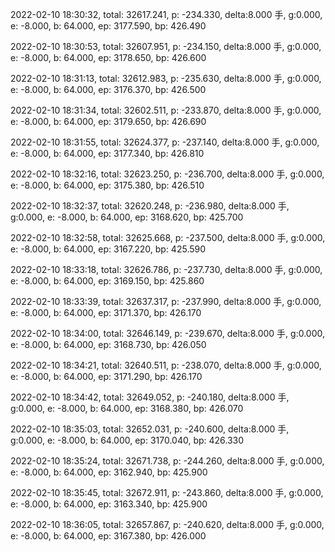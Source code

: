 2022-02-10 18:30:32, total: 32617.241, p: -234.330, delta:8.000 手, g:0.000, e: -8.000, b: 64.000, ep: 3177.590, bp: 426.490

2022-02-10 18:30:53, total: 32607.951, p: -234.150, delta:8.000 手, g:0.000, e: -8.000, b: 64.000, ep: 3178.650, bp: 426.600

2022-02-10 18:31:13, total: 32612.983, p: -235.630, delta:8.000 手, g:0.000, e: -8.000, b: 64.000, ep: 3176.370, bp: 426.500

2022-02-10 18:31:34, total: 32602.511, p: -233.870, delta:8.000 手, g:0.000, e: -8.000, b: 64.000, ep: 3179.650, bp: 426.690

2022-02-10 18:31:55, total: 32624.377, p: -237.140, delta:8.000 手, g:0.000, e: -8.000, b: 64.000, ep: 3177.340, bp: 426.810

2022-02-10 18:32:16, total: 32623.250, p: -236.700, delta:8.000 手, g:0.000, e: -8.000, b: 64.000, ep: 3175.380, bp: 426.510

2022-02-10 18:32:37, total: 32620.248, p: -236.980, delta:8.000 手, g:0.000, e: -8.000, b: 64.000, ep: 3168.620, bp: 425.700

2022-02-10 18:32:58, total: 32625.668, p: -237.500, delta:8.000 手, g:0.000, e: -8.000, b: 64.000, ep: 3167.220, bp: 425.590

2022-02-10 18:33:18, total: 32626.786, p: -237.730, delta:8.000 手, g:0.000, e: -8.000, b: 64.000, ep: 3169.150, bp: 425.860

2022-02-10 18:33:39, total: 32637.317, p: -237.990, delta:8.000 手, g:0.000, e: -8.000, b: 64.000, ep: 3171.370, bp: 426.170

2022-02-10 18:34:00, total: 32646.149, p: -239.670, delta:8.000 手, g:0.000, e: -8.000, b: 64.000, ep: 3168.730, bp: 426.050

2022-02-10 18:34:21, total: 32640.511, p: -238.070, delta:8.000 手, g:0.000, e: -8.000, b: 64.000, ep: 3171.290, bp: 426.170

2022-02-10 18:34:42, total: 32649.052, p: -240.180, delta:8.000 手, g:0.000, e: -8.000, b: 64.000, ep: 3168.380, bp: 426.070

2022-02-10 18:35:03, total: 32652.031, p: -240.600, delta:8.000 手, g:0.000, e: -8.000, b: 64.000, ep: 3170.040, bp: 426.330

2022-02-10 18:35:24, total: 32671.738, p: -244.260, delta:8.000 手, g:0.000, e: -8.000, b: 64.000, ep: 3162.940, bp: 425.900

2022-02-10 18:35:45, total: 32672.911, p: -243.860, delta:8.000 手, g:0.000, e: -8.000, b: 64.000, ep: 3163.340, bp: 425.900

2022-02-10 18:36:05, total: 32657.867, p: -240.620, delta:8.000 手, g:0.000, e: -8.000, b: 64.000, ep: 3167.380, bp: 426.000